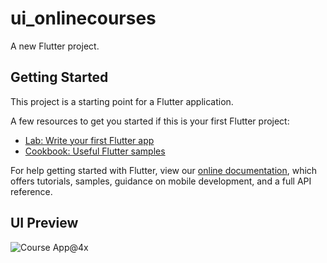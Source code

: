 # ui_onlinecourses

A new Flutter project.

## Getting Started

This project is a starting point for a Flutter application.

A few resources to get you started if this is your first Flutter project:

- [Lab: Write your first Flutter app](https://flutter.dev/docs/get-started/codelab)
- [Cookbook: Useful Flutter samples](https://flutter.dev/docs/cookbook)

For help getting started with Flutter, view our
[online documentation](https://flutter.dev/docs), which offers tutorials,
samples, guidance on mobile development, and a full API reference.

## UI Preview
![Course App@4x](https://user-images.githubusercontent.com/50306963/109314237-af29e100-787b-11eb-9e5e-a1ba48568fb5.png)
